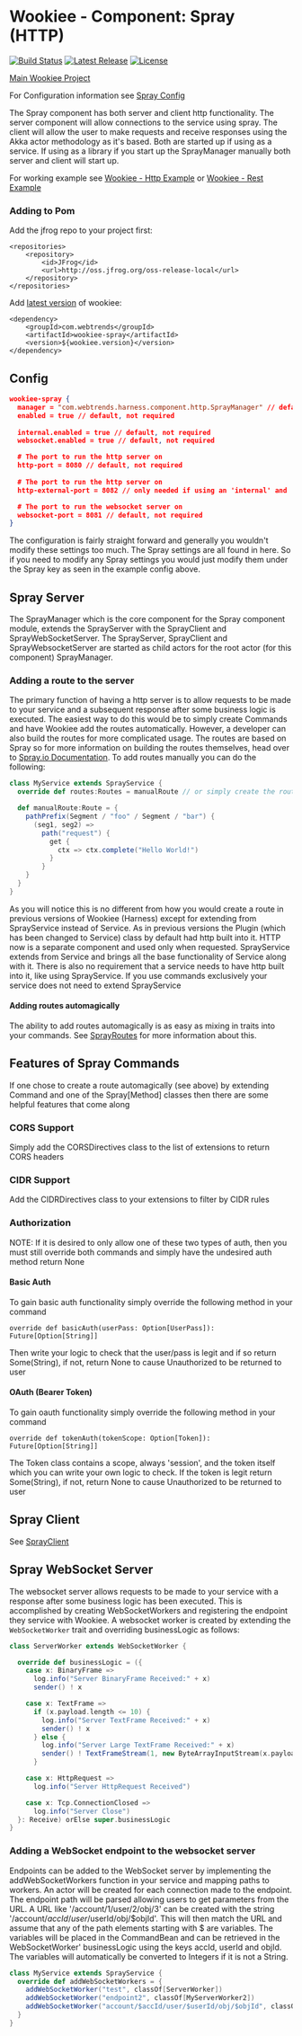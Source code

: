 # Wookiee - Component: Spray (HTTP)

[![Build Status](https://travis-ci.org/oracle/wookiee-spray.svg?branch=master)](https://travis-ci.org/oracle/wookiee-spray) [![Latest Release](https://img.shields.io/github/release/oracle/wookiee-spray.svg)](https://github.com/oracle/wookiee-spray/releases) [![License](http://img.shields.io/:license-Apache%202-red.svg)](http://www.apache.org/licenses/LICENSE-2.0.txt)

[Main Wookiee Project](https://github.com/oracle/wookiee)

For Configuration information see [Spray Config](docs/config.md)

The Spray component has both server and client http functionality. The server component will allow connections to the service using spray. The client will allow the user to make requests and receive responses using the Akka actor methodology as it's based. Both are started up if using as a service. If using as a library if you start up the SprayManager manually both server and client will start up.

For working example see [Wookiee - Http Example](example-http) or [Wookiee - Rest Example](example-rest)

### Adding to Pom

Add the jfrog repo to your project first:
~~~~
<repositories>
    <repository>
        <id>JFrog</id>
        <url>http://oss.jfrog.org/oss-release-local</url>
    </repository>
</repositories>
~~~~

Add [latest version](https://github.com/oracle/wookiee-zookeeper/releases/latest) of wookiee:
~~~~
<dependency>
    <groupId>com.webtrends</groupId>
    <artifactId>wookiee-spray</artifactId>
    <version>${wookiee.version}</version>
</dependency>
~~~~

## Config
```json
wookiee-spray {
  manager = "com.webtrends.harness.component.http.SprayManager" // default, not required
  enabled = true // default, not required
  
  internal.enabled = true // default, not required
  websocket.enabled = true // default, not required

  # The port to run the http server on
  http-port = 8080 // default, not required
  
  # The port to run the http server on
  http-external-port = 8082 // only needed if using an 'internal' and 'external' setup

  # The port to run the websocket server on
  websocket-port = 8081 // default, not required
}
```

The configuration is fairly straight forward and generally you wouldn't modify these settings too much. The Spray settings are all found in here. So if you need to modify any Spray settings you would just modify them under the Spray key as seen in the example config above.

## Spray Server
The SprayManager which is the core component for the Spray component module, extends the SprayServer with the SprayClient and SprayWebSocketServer. The SprayServer, SprayClient and SprayWebsocketServer are started as child actors for the root actor (for this component) SprayManager.

### Adding a route to the server
The primary function of having a http server is to allow requests to be made to your service and a subsequent response after some business logic is executed. The easiest way to do this would be to simply create Commands and have Wookiee add the routes automatically. However, a developer can also build the routes for more complicated usage. The routes are based on Spray so for more information on building the routes themselves, head over to [Spray.io Documentation](http://spray.io/documentation/1.2.2/). To add routes manually you can do the following:
```Scala
class MyService extends SprayService {
  override def routes:Routes = manualRoute // or simply create the route inline

  def manualRoute:Route = {
    pathPrefix(Segment / "foo" / Segment / "bar") {
      (seg1, seg2) =>
        path("request") {
          get {
            ctx => ctx.complete("Hello World!")
          }
        }
    }
  }  
}
```
As you will notice this is no different from how you would create a route in previous versions of Wookiee (Harness) except for extending from SprayService instead of Service. As in previous versions the Plugin (which has been changed to Service) class by default had http built into it. HTTP now is a separate component and used only when requested. SprayService extends from Service and brings all the base functionality of Service along with it. There is also no requirement that a service needs to have http built into it, like using SprayService. If you use commands exclusively your service does not need to extend SprayService

#### Adding routes automagically
The ability to add routes automagically is as easy as mixing in traits into your commands. See [SprayRoutes](docs/SprayRoutes.md) for more information about this.

## Features of Spray Commands
If one chose to create a route automagically (see above) by extending Command and one of the Spray[Method] classes then there are some helpful features that come along

### CORS Support
Simply add the CORSDirectives class to the list of extensions to return CORS headers

### CIDR Support
Add the CIDRDirectives class to your extensions to filter by CIDR rules

### Authorization
NOTE: If it is desired to only allow one of these two types of auth, then you must still override both commands and simply have the undesired auth method return None

#### Basic Auth
To gain basic auth functionality simply override the following method in your command

```override def basicAuth(userPass: Option[UserPass]): Future[Option[String]]```

Then write your logic to check that the user/pass is legit and if so return Some(String), if not, return None to cause Unauthorized to be returned to user

#### OAuth (Bearer Token)
To gain oauth functionality simply override the following method in your command

```override def tokenAuth(tokenScope: Option[Token]): Future[Option[String]]```

The Token class contains a scope, always 'session', and the token itself which you can write your own logic to check. If the token is legit return Some(String), if not, return None to cause Unauthorized to be returned to user


## Spray Client
See [SprayClient](docs/SprayClient.md)

## Spray WebSocket Server
The websocket server allows requests to be made to your service with a response after some business logic has been executed. This is accomplished by creating WebSocketWorkers and registering the endpoint they service with Wookiee.
A websocket worker is created by extending the ```WebSocketWorker``` trait and overriding businessLogic as follows:
```Scala
class ServerWorker extends WebSocketWorker {

  override def businessLogic = ({
    case x: BinaryFrame =>
      log.info("Server BinaryFrame Received:" + x)
      sender() ! x

    case x: TextFrame =>
      if (x.payload.length <= 10) {
        log.info("Server TextFrame Received:" + x)
        sender() ! x
      } else {
        log.info("Server Large TextFrame Received:" + x)
        sender() ! TextFrameStream(1, new ByteArrayInputStream(x.payload.toArray))
      }

    case x: HttpRequest =>
      log.info("Server HttpRequest Received")

    case x: Tcp.ConnectionClosed =>
      log.info("Server Close")
  }: Receive) orElse super.businessLogic
}
```

### Adding a WebSocket endpoint to the websocket server
Endpoints can be added to the WebSocket server by implementing the addWebSocketWorkers function in your service and mapping paths to workers.  An actor will be created for each connection made to the endpoint.  
The endpoint path will be parsed allowing users to get parameters from the URL. A URL like '/account/1/user/2/obj/3' can be created with the string '/account/$accId/user/$userId/obj/$objId'. This will then match the URL and assume that any of the path elements starting with $ are variables. The variables will be placed in the CommandBean and can be retrieved in the WebSocketWorker' businessLogic using the keys accId, userId and objId. The variables will automatically be converted to Integers if it is not a String.
```Scala
class MyService extends SprayService {
  override def addWebSocketWorkers = {
    addWebSocketWorker("test", classOf[ServerWorker])
    addWebSocketWorker("endpoint2", classOf[MyServerWorker2])
    addWebSocketWorker("account/$accId/user/$userId/obj/$objId", classOf[MyServerWorker3])
  }
}
```
